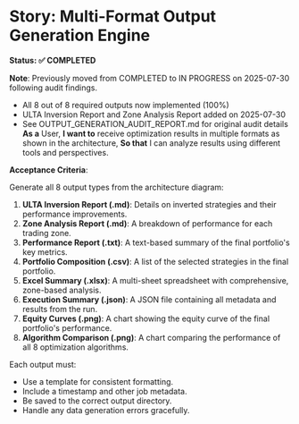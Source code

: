 # Story: Multi-Format Output Generation Engine


**Status: ✅ COMPLETED**

**Note**: Previously moved from COMPLETED to IN PROGRESS on 2025-07-30 following audit findings.
- All 8 out of 8 required outputs now implemented (100%)
- ULTA Inversion Report and Zone Analysis Report added on 2025-07-30
- See OUTPUT_GENERATION_AUDIT_REPORT.md for original audit details
**As a** User,
**I want to** receive optimization results in multiple formats as shown in the architecture,
**So that** I can analyze results using different tools and perspectives.

**Acceptance Criteria**:

Generate all 8 output types from the architecture diagram:
1.  **ULTA Inversion Report (.md)**: Details on inverted strategies and their performance improvements.
2.  **Zone Analysis Report (.md)**: A breakdown of performance for each trading zone.
3.  **Performance Report (.txt)**: A text-based summary of the final portfolio's key metrics.
4.  **Portfolio Composition (.csv)**: A list of the selected strategies in the final portfolio.
5.  **Excel Summary (.xlsx)**: A multi-sheet spreadsheet with comprehensive, zone-based analysis.
6.  **Execution Summary (.json)**: A JSON file containing all metadata and results from the run.
7.  **Equity Curves (.png)**: A chart showing the equity curve of the final portfolio's performance.
8.  **Algorithm Comparison (.png)**: A chart comparing the performance of all 8 optimization algorithms.

Each output must:
- Use a template for consistent formatting.
- Include a timestamp and other job metadata.
- Be saved to the correct output directory.
- Handle any data generation errors gracefully.
